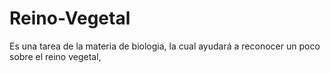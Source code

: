 # Reino-Vegetal
Es una tarea de la materia de biologia, la cual ayudará a reconocer un poco sobre el reino vegetal,

